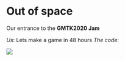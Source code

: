 # Out of space

Our entrance to the **GMTK2020 Jam**

*Us*: Lets make a game in 48 hours
*The code*:

![](https://media.tenor.com/images/3592fbb8e0873915bfbdd68d006cd63f/tenor.png)